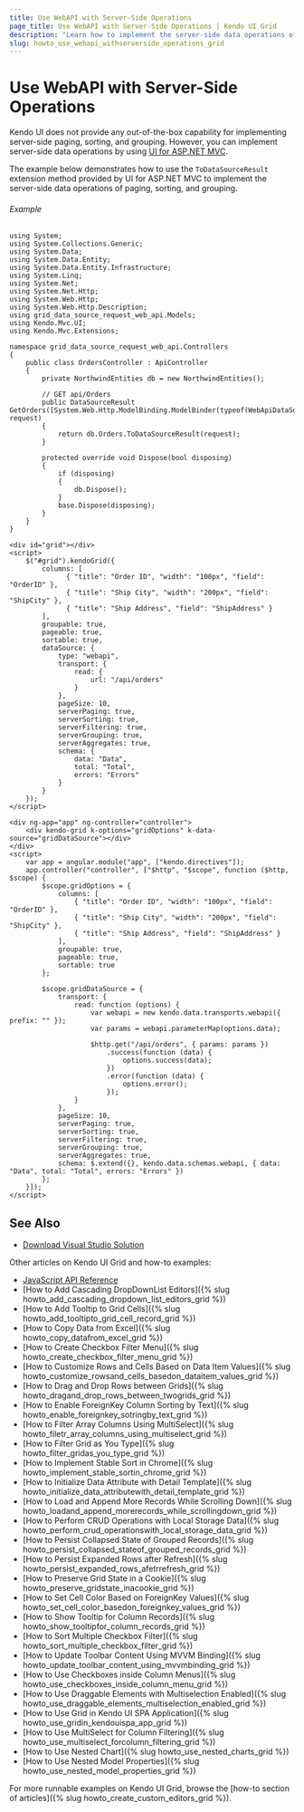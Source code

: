 ```yaml
---
title: Use WebAPI with Server-Side Operations
page_title: Use WebAPI with Server-Side Operations | Kendo UI Grid
description: "Learn how to implement the server-side data operations of paging, sorting, and filtering with WebAPI and Kendo UI Grid."
slug: howto_use_webapi_withserverside_operations_grid
---
```


# Use WebAPI with Server-Side Operations

Kendo UI does not provide any out-of-the-box capability for implementing server-side paging, sorting, and grouping. However, you can implement server-side data operations by using [UI for ASP.NET MVC](/aspnet-mvc).

The example below demonstrates how to use the `ToDataSourceResult` extension method provided by UI for ASP.NET MVC to implement the server-side data operations of paging, sorting, and grouping.

###### Example

```Controller
using System;
using System.Collections.Generic;
using System.Data;
using System.Data.Entity;
using System.Data.Entity.Infrastructure;
using System.Linq;
using System.Net;
using System.Net.Http;
using System.Web.Http;
using System.Web.Http.Description;
using grid_data_source_request_web_api.Models;
using Kendo.Mvc.UI;
using Kendo.Mvc.Extensions;

namespace grid_data_source_request_web_api.Controllers
{
    public class OrdersController : ApiController
    {
        private NorthwindEntities db = new NorthwindEntities();

        // GET api/Orders
        public DataSourceResult GetOrders([System.Web.Http.ModelBinding.ModelBinder(typeof(WebApiDataSourceRequestModelBinder))]DataSourceRequest request)
        {
            return db.Orders.ToDataSourceResult(request);
        }

        protected override void Dispose(bool disposing)
        {
            if (disposing)
            {
                db.Dispose();
            }
            base.Dispose(disposing);
        }
    }
}
```
```jQuery
<div id="grid"></div>
<script>
    $("#grid").kendoGrid({
        columns: [
              { "title": "Order ID", "width": "100px", "field": "OrderID" },
              { "title": "Ship City", "width": "200px", "field": "ShipCity" },
              { "title": "Ship Address", "field": "ShipAddress" }
        ],
        groupable: true,
        pageable: true,
        sortable: true,
        dataSource: {
            type: "webapi",
            transport: {
                read: {
                    url: "/api/orders"
                }
            },
            pageSize: 10,
            serverPaging: true,
            serverSorting: true,
            serverFiltering: true,
            serverGrouping: true,
            serverAggregates: true,
            schema: {
                data: "Data",
                total: "Total",
                errors: "Errors"
            }
        }
    });
</script>
```
```Angular
<div ng-app="app" ng-controller="controller">
    <div kendo-grid k-options="gridOptions" k-data-source="gridDataSource"></div>
</div>
<script>
    var app = angular.module("app", ["kendo.directives"]);
    app.controller("controller", ["$http", "$scope", function ($http, $scope) {
        $scope.gridOptions = {
            columns: [
                { "title": "Order ID", "width": "100px", "field": "OrderID" },
                { "title": "Ship City", "width": "200px", "field": "ShipCity" },
                { "title": "Ship Address", "field": "ShipAddress" }
            ],
            groupable: true,
            pageable: true,
            sortable: true
        };

        $scope.gridDataSource = {
            transport: {
                read: function (options) {
                    var webapi = new kendo.data.transports.webapi({ prefix: "" });
                    var params = webapi.parameterMap(options.data);

                    $http.get("/api/orders", { params: params })
                        .success(function (data) {
                            options.success(data);
                        })
                        .error(function (data) {
                            options.error();
                        });
                }
            },
            pageSize: 10,
            serverPaging: true,
            serverSorting: true,
            serverFiltering: true,
            serverGrouping: true,
            serverAggregates: true,
            schema: $.extend({}, kendo.data.schemas.webapi, { data: "Data", total: "Total", errors: "Errors" })
        };
    }]);
</script>
```

## See Also

* [Download Visual Studio Solution](https://github.com/telerik/kendo-examples-asp-net-mvc/tree/master/grid-data-source-request-web-api)

Other articles on Kendo UI Grid and how-to examples:

* [JavaScript API Reference](/api/javascript/ui/grid)
* [How to Add Cascading DropDownList Editors]({% slug howto_add_cascading_dropdown_list_editors_grid %})
* [How to Add Tooltip to Grid Cells]({% slug howto_add_tooltipto_grid_cell_record_grid %})
* [How to Copy Data from Excel]({% slug howto_copy_datafrom_excel_grid %})
* [How to Create Checkbox Filter Menu]({% slug howto_create_checkbox_filter_menu_grid %})
* [How to Customize Rows and Cells Based on Data Item Values]({% slug howto_customize_rowsand_cells_basedon_dataitem_values_grid %})
* [How to Drag and Drop Rows between Grids]({% slug howto_dragand_drop_rows_between_twogrids_grid %})
* [How to Enable ForeignKey Column Sorting by Text]({% slug howto_enable_foreignkey_sotringby_text_grid %})
* [How to Filter Array Columns Using MultiSelect]({% slug howto_filetr_array_columns_using_multiselect_grid %})
* [How to Filter Grid as You Type]({% slug howto_filter_gridas_you_type_grid %})
* [How to Implement Stable Sort in Chrome]({% slug howto_implement_stable_sortin_chrome_grid %})
* [How to Initialize Data Attribute with Detail Template]({% slug howto_initialize_data_attributewith_detail_template_grid %})
* [How to Load and Append More Records While Scrolling Down]({% slug howto_loadand_append_morerecords_while_scrollingdown_grid %})
* [How to Perform CRUD Operations with Local Storage Data]({% slug howto_perform_crud_operationswith_local_storage_data_grid %})
* [How to Persist Collapsed State of Grouped Records]({% slug howto_persist_collapsed_stateof_grouped_records_grid %})
* [How to Persist Expanded Rows after Refresh]({% slug howto_persist_expanded_rows_afetrrefresh_grid %})
* [How to Preserve Grid State in a Cookie]({% slug howto_preserve_gridstate_inacookie_grid %})
* [How to Set Cell Color Based on ForeignKey Values]({% slug howto_set_cell_color_basedon_foreignkey_values_grid %})
* [How to Show Tooltip for Column Records]({% slug howto_show_tooltipfor_column_records_grid %})
* [How to Sort Multiple Checkbox Filter]({% slug howto_sort_multiple_checkbox_filter_grid %})
* [How to Update Toolbar Content Using MVVM Binding]({% slug howto_update_toolbar_content_using_mvvmbinding_grid %})
* [How to Use Checkboxes inside Column Menus]({% slug howto_use_checkboxes_inside_column_menu_grid %})
* [How to Use Draggable Elements with Multiselection Enabled]({% slug howto_use_draggable_elements_multiselection_enabled_grid %})
* [How to Use Grid in Kendo UI SPA Application]({% slug howto_use_gridin_kendouispa_app_grid %})
* [How to Use MultiSelect for Column Filtering]({% slug howto_use_multiselect_forcolumn_filtering_grid %})
* [How to Use Nested Chart]({% slug howto_use_nested_charts_grid %})
* [How to Use Nested Model Properties]({% slug howto_use_nested_model_properties_grid %})

For more runnable examples on Kendo UI Grid, browse the [how-to section of articles]({% slug howto_create_custom_editors_grid %}).
